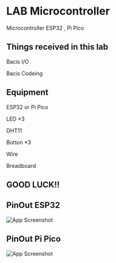 
# LAB Microcontroller

Microcontroller ESP32 , Pi Pico

Things received in this lab
-
Bacis I/O

Bacis Codeing

Equipment
-

ESP32 or Pi Pico

LED *3

DHT11

Botton *3

Wire 

Breadboard

GOOD LUCK!!
-
## PinOut ESP32

![App Screenshot](https://i0.wp.com/randomnerdtutorials.com/wp-content/uploads/2018/08/ESP32-DOIT-DEVKIT-V1-Board-Pinout-36-GPIOs-updated.jpg?resize=750%2C538&quality=100&strip=all&ssl=1)

## PinOut Pi Pico

![App Screenshot](https://public.nareubad.work/api/public/dl/848xp6hv?inline=true)



